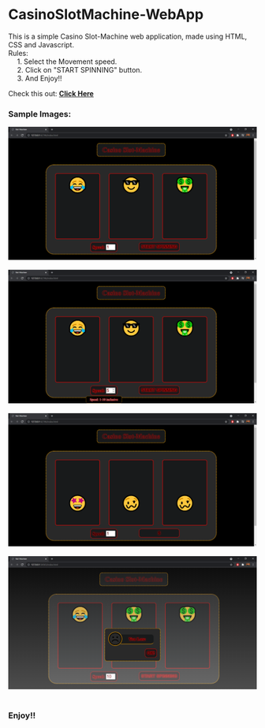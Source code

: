 # CasinoSlotMachine-WebApp

This is a simple Casino Slot-Machine web application, made using HTML, CSS and Javascript. <br>
Rules: <br>
&emsp; 1. Select the Movement speed. <br>
&emsp; 2. Click on "START SPINNING" button. <br>
&emsp; 3. And Enjoy!! 

Check this out: **[Click Here](https://sumanksah.github.io/Casino_Slot_Machine-WebApp/)**

### Sample Images:

![Interface Image](Images/Layout.png) <br><br>
![Task Image](Images/SpeedLimit.png) <br><br>
![Game Scene](Images/GameScene.png) <br><br>
![Result Window](Images/result.png) <br><br>

### Enjoy!!
